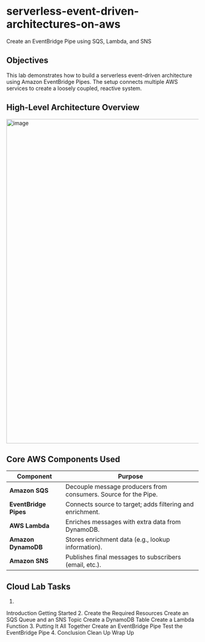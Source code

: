 # serverless-event-driven-architectures-on-aws

Create an EventBridge Pipe using SQS, Lambda, and SNS

## Objectives

This lab demonstrates how to build a serverless event-driven architecture using Amazon EventBridge Pipes. 
The setup connects multiple AWS services to create a loosely coupled, reactive system.

## High-Level Architecture Overview

<img width="1387" height="848" alt="image" src="https://github.com/user-attachments/assets/ad3e3d85-90a8-4eb6-ab6a-5dbbf9dc9c7f" />


## Core AWS Components Used

| Component             | Purpose                                                         |
| --------------------- | --------------------------------------------------------------- |
| **Amazon SQS**        | Decouple message producers from consumers. Source for the Pipe. |
| **EventBridge Pipes** | Connects source to target; adds filtering and enrichment.       |
| **AWS Lambda**        | Enriches messages with extra data from DynamoDB.                |
| **Amazon DynamoDB**   | Stores enrichment data (e.g., lookup information).              |
| **Amazon SNS**        | Publishes final messages to subscribers (email, etc.).          |



## Cloud Lab Tasks
1.
Introduction
Getting Started
2.
Create the Required Resources
Create an SQS Queue and an SNS Topic
Create a DynamoDB Table
Create a Lambda Function
3.
Putting It All Together
Create an EventBridge Pipe
Test the EventBridge Pipe
4.
Conclusion
Clean Up
Wrap Up
